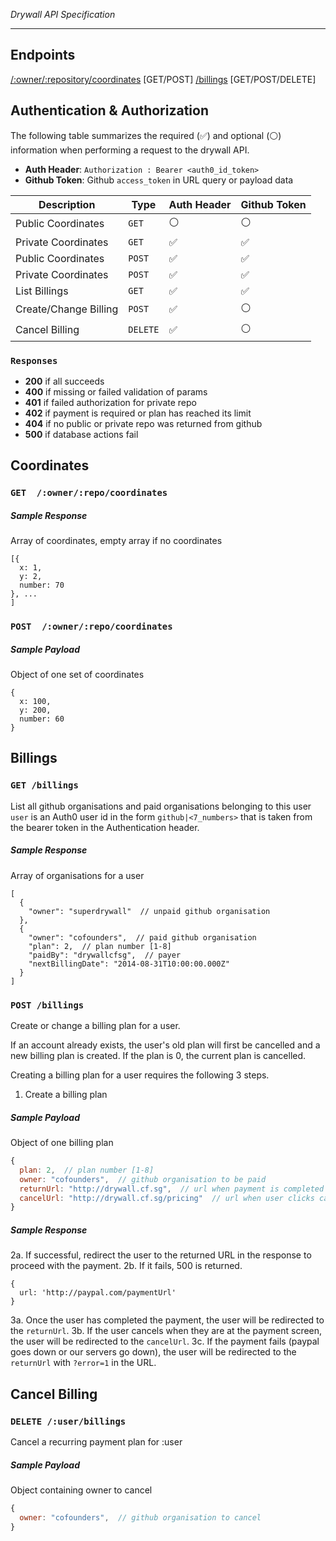 _Drywall API Specification_

* * *

## Endpoints
[/:owner/:repository/coordinates](#coordinates) [GET/POST]
[/billings](#billings) [GET/POST/DELETE]

## Authentication & Authorization

The following table summarizes the required (:white_check_mark:) and optional (:white_circle:) information when performing a request to the drywall API.

 * __Auth Header__: `Authorization : Bearer <auth0_id_token>`
 * __Github Token__: Github `access_token` in URL query or payload data

| Description | Type | Auth Header | Github Token |
| --- | --- | --- |--- |
| Public Coordinates | `GET`| :white_circle: | :white_circle: |
| Private Coordinates | `GET`| :white_check_mark:  | :white_check_mark: |
| Public Coordinates | `POST`| :white_check_mark: | :white_check_mark: |
| Private Coordinates | `POST`| :white_check_mark: | :white_check_mark: |
| List Billings   | `GET` | :white_check_mark: | :white_check_mark: |
| Create/Change Billing      | `POST` | :white_check_mark: | :white_circle: |
| Cancel Billing  | `DELETE` | :white_check_mark: | :white_circle: |

### `Responses`
 * __200__ if all succeeds
 * __400__ if missing or failed validation of params
 * __401__ if failed authorization for private repo
 * __402__ if payment is required or plan has reached its limit
 * __404__ if no public or private repo was returned from github
 * __500__ if database actions fail

## Coordinates
### `GET  /:owner/:repo/coordinates`
##### Sample Response
Array of coordinates, empty array if no coordinates
```
[{
  x: 1,
  y: 2,
  number: 70
}, ...
]
```

### `POST  /:owner/:repo/coordinates`
##### Sample Payload
Object of one set of coordinates
```
{
  x: 100,
  y: 200,
  number: 60
}
```

## Billings
### `GET /billings`
List all github organisations and paid organisations belonging to this user
`user` is an Auth0 user id in the form `github|<7_numbers>` that is taken from the bearer token in the Authentication header.
##### Sample Response
Array of organisations for a user
```
[
  {
    "owner": "superdrywall"  // unpaid github organisation
  },
  {
    "owner": "cofounders",  // paid github organisation
    "plan": 2,  // plan number [1-8]
    "paidBy": "drywallcfsg",  // payer
    "nextBillingDate": "2014-08-31T10:00:00.000Z"
  }
]
```

### `POST /billings`
Create or change a billing plan for a user.

If an account already exists, the user's old plan will first be cancelled and a new billing plan is created. If the plan is 0, the current plan is cancelled.

Creating a billing plan for a user requires the following 3 steps.

1. Create a billing plan
##### Sample Payload
Object of one billing plan
```js
{
  plan: 2,  // plan number [1-8]
  owner: "cofounders",  // github organisation to be paid
  returnUrl: "http://drywall.cf.sg",  // url when payment is completed
  cancelUrl: "http://drywall.cf.sg/pricing"  // url when user clicks cancel during payment
}
```

##### Sample Response
2a. If successful, redirect the user to the returned URL in the response to proceed with the payment.
2b. If it fails, 500 is returned.
```
{
  url: 'http://paypal.com/paymentUrl'
}
```

3a. Once the user has completed the payment, the user will be redirected to the `returnUrl`.
3b. If the user cancels when they are at the payment screen, the user will be redirected to the `cancelUrl`.
3c. If the payment fails (paypal goes down or our servers go down), the user will be redirected to the `returnUrl` with `?error=1` in the URL.

## Cancel Billing
### `DELETE /:user/billings`
Cancel a recurring payment plan for :user
##### Sample Payload
Object containing owner to cancel
```js
{
  owner: "cofounders",  // github organisation to cancel
}
```